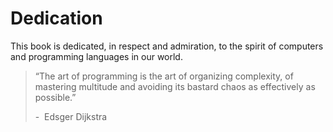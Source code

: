 # Dedication

This book is dedicated, in respect and admiration, to the spirit of computers and programming languages in our world.


> “The art of programming is the art of organizing complexity, of mastering multitude and avoiding its bastard chaos as effectively as possible.”
>
> -&nbsp; Edsger Dijkstra
